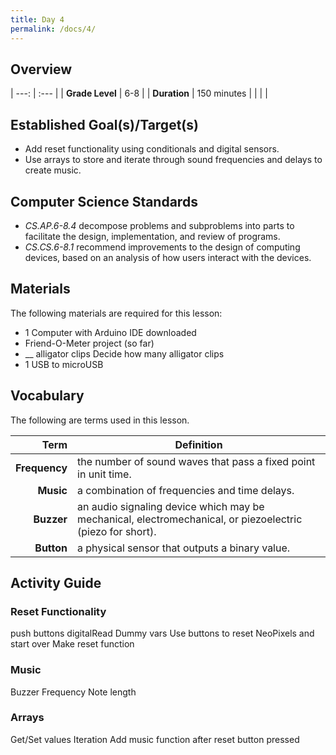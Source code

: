```yaml
---
title: Day 4
permalink: /docs/4/
---
```

## Overview

| ---: | :--- |
| **Grade Level** | 6-8 |
| **Duration**  | 150 minutes  |
|   |   |

## Established Goal(s)/Target(s)
- Add reset functionality using conditionals and digital sensors.
- Use arrays to store and iterate through sound frequencies and delays to create music.

## Computer Science Standards
- *CS.AP.6-8.4* decompose problems and subproblems into parts to facilitate the design, implementation, and review of programs.
- *CS.CS.6-8.1* recommend improvements to the design of computing devices, based on an analysis of how users interact with the devices.

## Materials
The following materials are required for this lesson:
- 1 Computer with Arduino IDE downloaded
- Friend-O-Meter project (so far)
- __ alligator clips <span class="todo">Decide how many alligator clips</span>
- 1 USB to microUSB

## Vocabulary
The following are terms used in this lesson.

 Term | Definition
 ---: | --
**Frequency**  |  the number of sound waves that pass a fixed point in unit time.
**Music**  |  a combination of frequencies and time delays.
**Buzzer**  |  an audio signaling device which may be mechanical, electromechanical, or piezoelectric (piezo for short).
**Button**  |  a physical sensor that outputs a binary value.

## Activity Guide

### Reset Functionality
push buttons
digitalRead
Dummy vars
Use buttons to reset NeoPixels and start over
Make reset function

### Music
Buzzer
Frequency
Note length

### Arrays
Get/Set values
Iteration
Add music function after reset button pressed
